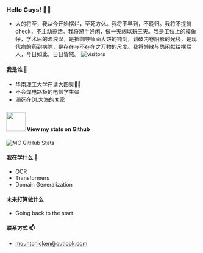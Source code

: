 ### Hello Guys! 👋😀
- 大的将至，我从今开始摆烂，至死方休。我将不早到，不晚归。我将不提前check，不主动揽活。我将游手好闲，做一天阔以玩三天。我是工位上的摸鱼仔，学术届的流浪汉，是抵御导师画大饼的钝剑，划破内卷阴影的光线，是现代病的药到病除，是存在与不存在之万物的尺度。我将懒散与悠闲献给摆烂人，今日如此，日日皆然。
![visitors](https://visitor-badge.glitch.me/badge?page_id=Mountchicken.Mountchicken)
#### 我是谁 🔭
- 华南理工大学在读大四臭👶👶
- 不会焊电路板的电信学生😄
- 溺死在DL大海的🏄‍家
#### <img src="https://media.giphy.com/media/VgCDAzcKvsR6OM0uWg/giphy.gif" width="50"> View my stats on Github 
![MC GitHub Stats](https://github-readme-stats.vercel.app/api?username=Mountchicken&show_icons=true)
#### 我在学什么 🌱
- OCR
- Transformers
- Domain Generalization

#### 未来打算做什么
- Going back to the start

#### 联系方式 📫
- mountchicken@outlook.com

